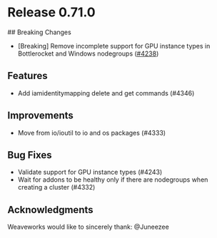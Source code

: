 # Release 0.71.0

## Breaking Changes
- [Breaking] Remove incomplete support for GPU instance types in Bottlerocket and Windows nodegroups ([#4238](https://github.com/eksctl-io/eksctl/issues/4238))

## Features

- Add iamidentitymapping delete and get commands (#4346)

## Improvements

- Move from io/ioutil to io and os packages (#4333)

## Bug Fixes

- Validate support for GPU instance types (#4243)
- Wait for addons to be healthy only if there are nodegroups when creating a cluster (#4332)

## Acknowledgments
Weaveworks would like to sincerely thank:
  @Juneezee
